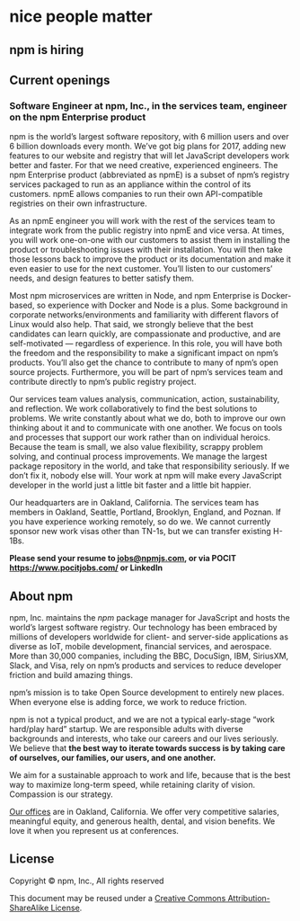 <hgroup>
  <h1>nice people matter</h1>
  <h2>npm is hiring</h2>
</hgroup>

## Current openings

### Software Engineer at npm, Inc., in the services team, engineer on the npm Enterprise product

npm is the world’s largest software repository, with 6 million users and over 6 billion downloads every month. We’ve got big plans for 2017, adding new features to our website and registry that will let JavaScript developers work better and faster. For that we need creative, experienced engineers.  The npm Enterprise product (abbreviated as npmE) is a subset of npm’s registry services packaged to run as an appliance within the control of its customers. npmE allows companies to run their own API-compatible registries on their own infrastructure.

As an npmE engineer you will work with the rest of the services team to integrate work from the public registry into npmE and vice versa. At times, you will work one-on-one with our customers to assist them in installing the product or troubleshooting issues with their installation. You will then take those lessons back to improve the product or its documentation and make it even easier to use for the next customer. You’ll listen to our customers’ needs, and design features to better satisfy them.

Most npm microservices are written in Node, and npm Enterprise is Docker-based, so experience with Docker and Node is a plus. Some background in corporate networks/environments and familiarity with different flavors of Linux would also help. That said, we strongly believe that the best candidates can learn quickly, are compassionate and productive, and are self-motivated — regardless of experience.  In this role, you will have both the freedom and the responsibility to make a significant impact on npm’s products. You’ll also get the chance to contribute to many of npm’s open source projects. Furthermore, you will be part of npm’s services team and contribute directly to npm’s public registry project.

Our services team values analysis, communication, action, sustainability, and reflection. We work collaboratively to find the best solutions to problems. We write constantly about what we do, both to improve our own thinking about it and to communicate with one another. We focus on tools and processes that support our work rather than on individual heroics.  Because the team is small, we also value flexibility, scrappy problem solving, and continual process improvements. We manage the largest package repository in the world, and take that responsibility seriously. If we don’t fix it, nobody else will. Your work at npm will make every JavaScript developer in the world just a little bit faster and a little bit happier.

Our headquarters are in Oakland, California. The services team has members in Oakland, Seattle, Portland, Brooklyn, England, and Poznan. If you have experience working remotely, so do we. We cannot currently sponsor new work visas other than TN-1s, but we can transfer existing H-1Bs.

**Please send your resume to jobs@npmjs.com, or via POCIT https://www.pocitjobs.com/ or LinkedIn**

## About npm

npm, Inc. maintains the _npm_ package manager for JavaScript and hosts the world’s largest software registry. Our technology has been embraced by millions of developers worldwide for client- and server-side applications as diverse as IoT, mobile development, financial services, and aerospace. More than 30,000 companies, including the BBC, DocuSign, IBM, SiriusXM, Slack, and Visa, rely on npm’s products and services to reduce developer friction and build amazing things.

npm’s mission is to take Open Source development to entirely new places. When everyone else is adding force, we work to reduce friction.

npm is not a typical product, and we are not a typical early-stage “work hard/play hard” startup. We are responsible adults with diverse backgrounds and interests, who take our careers and our lives seriously. We believe that __the best way to iterate towards success is by taking care of ourselves, our families, our users, and one another.__

We aim for a sustainable approach to work and life, because that is the best way to maximize long-term speed, while retaining clarity of vision. Compassion is our strategy.

[Our offices][offices] are in Oakland, California. We offer very competitive salaries, meaningful equity, and generous health, dental, and vision benefits. We love it when you represent us at conferences.

## License

Copyright &copy; npm, Inc., All rights reserved

This document may be reused under a [Creative Commons Attribution-ShareAlike License](http://creativecommons.org/licenses/by-sa/4.0/).


[offices]: https://www.google.com/maps/place/1999+Harrison+St,+Oakland,+CA+94612/@37.8077715,-122.2673374,17z/data=!3m1!4b1!4m2!3m1!1s0x808f874d2c997df9:0x8afe4a3bcea14bc3
